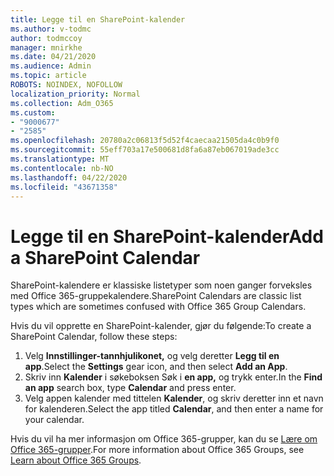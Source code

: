 ```yaml
---
title: Legge til en SharePoint-kalender
ms.author: v-todmc
author: todmccoy
manager: mnirkhe
ms.date: 04/21/2020
ms.audience: Admin
ms.topic: article
ROBOTS: NOINDEX, NOFOLLOW
localization_priority: Normal
ms.collection: Adm_O365
ms.custom:
- "9000677"
- "2585"
ms.openlocfilehash: 20780a2c06813f5d52f4caecaa21505da4c0b9f0
ms.sourcegitcommit: 55eff703a17e500681d8fa6a87eb067019ade3cc
ms.translationtype: MT
ms.contentlocale: nb-NO
ms.lasthandoff: 04/22/2020
ms.locfileid: "43671358"
---
```

# <a name="add-a-sharepoint-calendar"></a><span data-ttu-id="9c927-102">Legge til en SharePoint-kalender</span><span class="sxs-lookup"><span data-stu-id="9c927-102">Add a SharePoint Calendar</span></span>

<span data-ttu-id="9c927-103">SharePoint-kalendere er klassiske listetyper som noen ganger forveksles med Office 365-gruppekalendere.</span><span class="sxs-lookup"><span data-stu-id="9c927-103">SharePoint Calendars are classic list types which are sometimes confused with Office 365 Group Calendars.</span></span>
 
<span data-ttu-id="9c927-104">Hvis du vil opprette en SharePoint-kalender, gjør du følgende:</span><span class="sxs-lookup"><span data-stu-id="9c927-104">To create a SharePoint Calendar, follow these steps:</span></span>
 
1.  <span data-ttu-id="9c927-105">Velg **Innstillinger-tannhjulikonet,** og velg deretter **Legg til en app**.</span><span class="sxs-lookup"><span data-stu-id="9c927-105">Select the **Settings** gear icon, and then select **Add an App**.</span></span>
2.  <span data-ttu-id="9c927-106">Skriv inn **Kalender** i søkeboksen Søk i **en app,** og trykk enter.</span><span class="sxs-lookup"><span data-stu-id="9c927-106">In the **Find an app** search box, type **Calendar** and press enter.</span></span>
3.  <span data-ttu-id="9c927-107">Velg appen kalender med tittelen **Kalender**, og skriv deretter inn et navn for kalenderen.</span><span class="sxs-lookup"><span data-stu-id="9c927-107">Select the app titled **Calendar**, and then enter a name for your calendar.</span></span>

<span data-ttu-id="9c927-108">Hvis du vil ha mer informasjon om Office 365-grupper, kan du se [Lære om Office 365-grupper](https://support.office.com/article/Learn-about-Office-365-groups-b565caa1-5c40-40ef-9915-60fdb2d97fa2).</span><span class="sxs-lookup"><span data-stu-id="9c927-108">For more information about Office 365 Groups, see [Learn about Office 365 Groups](https://support.office.com/article/Learn-about-Office-365-groups-b565caa1-5c40-40ef-9915-60fdb2d97fa2).</span></span>

